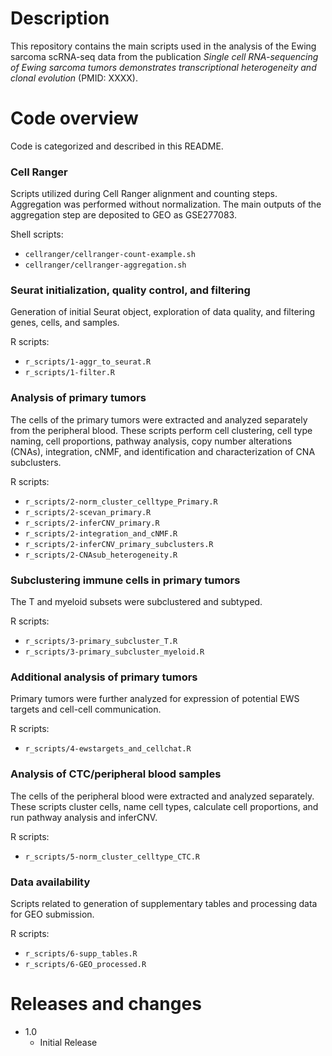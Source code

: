 # Description

This repository contains the main scripts used in the analysis of the Ewing sarcoma scRNA-seq data from the publication *Single cell RNA-sequencing of Ewing sarcoma tumors demonstrates transcriptional heterogeneity and clonal evolution* (PMID: XXXX).

# Code overview

Code is categorized and described in this README. 

### Cell Ranger

Scripts utilized during Cell Ranger alignment and counting steps. Aggregation was performed without normalization. The main outputs of the aggregation step are deposited to GEO as GSE277083.

Shell scripts:

* `cellranger/cellranger-count-example.sh`
* `cellranger/cellranger-aggregation.sh`

### Seurat initialization, quality control, and filtering

Generation of initial Seurat object, exploration of data quality, and filtering genes, cells, and samples. 

R scripts:

* `r_scripts/1-aggr_to_seurat.R`
* `r_scripts/1-filter.R`

### Analysis of primary tumors

The cells of the primary tumors were extracted and analyzed separately from the peripheral blood. These scripts perform cell clustering, cell type naming, cell proportions, pathway analysis, copy number alterations (CNAs), integration, cNMF, and identification and characterization of CNA subclusters. 

R scripts:

* `r_scripts/2-norm_cluster_celltype_Primary.R`
* `r_scripts/2-scevan_primary.R`
* `r_scripts/2-inferCNV_primary.R`
* `r_scripts/2-integration_and_cNMF.R`
* `r_scripts/2-inferCNV_primary_subclusters.R`
* `r_scripts/2-CNAsub_heterogeneity.R`

### Subclustering immune cells in primary tumors

The T and myeloid subsets were subclustered and subtyped. 

R scripts:

* `r_scripts/3-primary_subcluster_T.R`
* `r_scripts/3-primary_subcluster_myeloid.R`

### Additional analysis of primary tumors

Primary tumors were further analyzed for expression of potential EWS targets and cell-cell communication.

R scripts:

* `r_scripts/4-ewstargets_and_cellchat.R`

### Analysis of CTC/peripheral blood samples

The cells of the peripheral blood were extracted and analyzed separately. These scripts cluster cells, name cell types, calculate cell proportions, and run pathway analysis and inferCNV.

R scripts:

* `r_scripts/5-norm_cluster_celltype_CTC.R`

### Data availability

Scripts related to generation of supplementary tables and processing data for GEO submission. 

R scripts:

* `r_scripts/6-supp_tables.R`
* `r_scripts/6-GEO_processed.R`

# Releases and changes

* 1.0
  * Initial Release
